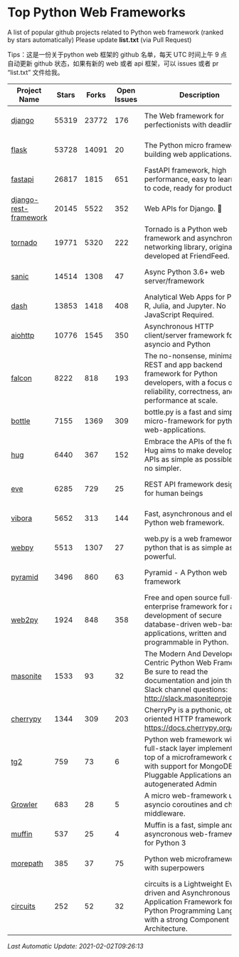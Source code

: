 # Top Python Web Frameworks
A list of popular github projects related to Python web framework (ranked by stars automatically)
Please update **list.txt** (via Pull Request)

Tips：这是一份关于python web 框架的 github 名单，每天 UTC 时间上午 9 点自动更新 github 状态，如果有新的 web 或者 api 框架，可以 issues 或者 pr “list.txt” 文件给我。

| Project Name | Stars | Forks | Open Issues | Description | Last Commit |
| ------------ | ----- | ----- | ----------- | ----------- | ----------- |
| [django](https://github.com/django/django) | 55319 | 23772 | 176 | The Web framework for perfectionists with deadlines. | 2021-02-01 11:04:48 |
| [flask](https://github.com/pallets/flask) | 53728 | 14091 | 20 | The Python micro framework for building web applications. | 2021-02-02 06:57:42 |
| [fastapi](https://github.com/tiangolo/fastapi) | 26817 | 1815 | 651 | FastAPI framework, high performance, easy to learn, fast to code, ready for production | 2021-02-01 14:49:57 |
| [django-rest-framework](https://github.com/encode/django-rest-framework) | 20145 | 5522 | 352 | Web APIs for Django. 🎸 | 2021-01-06 13:13:34 |
| [tornado](https://github.com/tornadoweb/tornado) | 19771 | 5320 | 222 | Tornado is a Python web framework and asynchronous networking library, originally developed at FriendFeed. | 2021-01-28 14:54:56 |
| [sanic](https://github.com/sanic-org/sanic) | 14514 | 1308 | 47 | Async Python 3.6+ web server/framework | Build fast. Run fast. | 2021-01-31 14:59:00 |
| [dash](https://github.com/plotly/dash) | 13853 | 1418 | 408 | Analytical Web Apps for Python, R, Julia, and Jupyter. No JavaScript Required. | 2021-02-01 18:24:04 |
| [aiohttp](https://github.com/aio-libs/aiohttp) | 10776 | 1545 | 350 | Asynchronous HTTP client/server framework for asyncio and Python | 2021-02-01 10:52:40 |
| [falcon](https://github.com/falconry/falcon) | 8222 | 818 | 193 | The no-nonsense, minimalist REST and app backend framework for Python developers, with a focus on reliability, correctness, and performance at scale. | 2021-01-17 20:27:17 |
| [bottle](https://github.com/bottlepy/bottle) | 7155 | 1369 | 309 | bottle.py is a fast and simple micro-framework for python web-applications. | 2021-01-01 15:17:44 |
| [hug](https://github.com/hugapi/hug) | 6440 | 367 | 152 | Embrace the APIs of the future. Hug aims to make developing APIs as simple as possible, but no simpler. | 2020-08-10 05:07:26 |
| [eve](https://github.com/pyeve/eve) | 6285 | 729 | 25 | REST API framework designed for human beings | 2021-01-25 09:19:50 |
| [vibora](https://github.com/vibora-io/vibora) | 5652 | 313 | 144 | Fast, asynchronous and elegant Python web framework. | 2019-02-11 10:54:12 |
| [webpy](https://github.com/webpy/webpy) | 5513 | 1307 | 27 | web.py is a web framework for python that is as simple as it is powerful.  | 2021-01-07 07:23:53 |
| [pyramid](https://github.com/Pylons/pyramid) | 3496 | 860 | 63 | Pyramid - A Python web framework | 2021-01-20 06:45:33 |
| [web2py](https://github.com/web2py/web2py) | 1924 | 848 | 358 | Free and open source full-stack enterprise framework for agile development of secure database-driven web-based applications, written and programmable in Python. | 2020-11-28 02:23:25 |
| [masonite](https://github.com/MasoniteFramework/masonite) | 1533 | 93 | 32 | The Modern And Developer Centric Python Web Framework. Be sure to read the documentation and join the Slack channel questions: http://slack.masoniteproject.com | 2021-01-28 03:53:33 |
| [cherrypy](https://github.com/cherrypy/cherrypy) | 1344 | 309 | 203 | CherryPy is a pythonic, object-oriented HTTP framework.      https://docs.cherrypy.org/ | 2021-01-17 23:39:22 |
| [tg2](https://github.com/TurboGears/tg2) | 759 | 73 | 6 | Python web framework with full-stack layer implemented on top of a microframework core with support for MongoDB, Pluggable Applications and autogenerated Admin | 2020-10-08 07:18:07 |
| [Growler](https://github.com/pyGrowler/Growler) | 683 | 28 | 5 | A micro web-framework using asyncio coroutines and chained middleware. | 2020-03-08 07:51:41 |
| [muffin](https://github.com/klen/muffin) | 537 | 25 | 4 | Muffin is a fast, simple and asyncronous web-framework for Python 3 | 2021-01-30 21:51:53 |
| [morepath](https://github.com/morepath/morepath) | 385 | 37 | 75 | Python web microframework with superpowers | 2021-01-23 15:04:22 |
| [circuits](https://github.com/circuits/circuits) | 252 | 52 | 32 | circuits is a Lightweight Event driven and Asynchronous Application Framework for the Python Programming Language with a strong Component Architecture. | 2020-12-16 08:37:47 |

*Last Automatic Update: 2021-02-02T09:26:13*